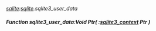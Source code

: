 _[sqlite](../../modules/sqlite/sqlite-module.md):[sqlite](../../modules/sqlite/sqlite-module.md).sqlite3\_user\_data_
##### Function sqlite3\_user\_data:Void Ptr( :[sqlite3_context](../../modules/sqlite/sqlite-sqlite3_context.md) Ptr )
